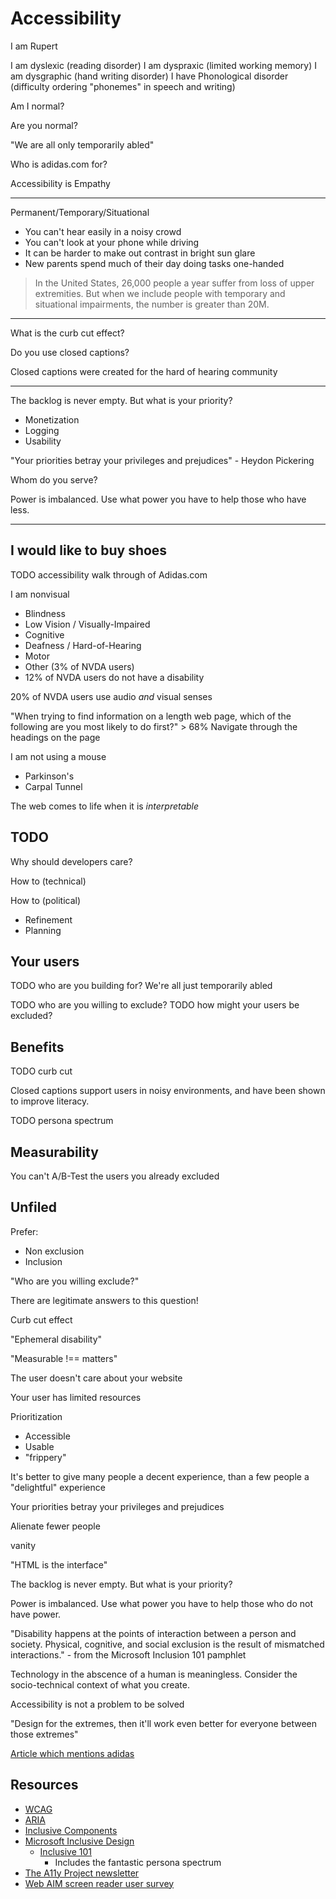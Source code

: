 # Accessibility

I am Rupert

I am dyslexic (reading disorder)
I am dyspraxic (limited working memory)
I am dysgraphic (hand writing disorder)
I have Phonological disorder (difficulty ordering "phonemes" in speech and writing)

Am I normal?

Are you normal?

"We are all only temporarily abled"

Who is adidas.com for?

Accessibility is Empathy

---

Permanent/Temporary/Situational

- You can't hear easily in a noisy crowd
- You can't look at your phone while driving
- It can be harder to make out contrast in bright sun glare
- New parents spend much of their day doing tasks one-handed

> In the United States, 26,000 people a
> year suffer from loss of upper extremities.
> But when we include people with temporary
> and situational impairments, the number is
> greater than 20M.

---

What is the curb cut effect?

Do you use closed captions?

Closed captions were created for the hard of hearing community

---

The backlog is never empty. But what is your priority?

- Monetization
- Logging
- Usability

"Your priorities betray your privileges and prejudices" - Heydon Pickering

Whom do you serve?

Power is imbalanced. Use what power you have to help those who have less.

---

## I would like to buy shoes

TODO accessibility walk through of Adidas.com

I am nonvisual

- Blindness
- Low Vision / Visually-Impaired
- Cognitive
- Deafness / Hard-of-Hearing
- Motor
- Other (3% of NVDA users)
- 12% of NVDA users do not have a disability

20% of NVDA users use audio _and_ visual senses

"When trying to find information on a length web page, which of the following are you most likely to do first?" > 68% Navigate through the headings on the page

I am not using a mouse

- Parkinson's
- Carpal Tunnel

The web comes to life when it is _interpretable_

## TODO

Why should developers care?

How to (technical)

How to (political)

- Refinement
- Planning

## Your users

TODO who are you building for?
We're all just temporarily abled

TODO who are you willing to exclude?
TODO how might your users be excluded?

## Benefits

TODO curb cut

Closed captions support users in noisy environments, and have been shown to improve literacy.

TODO persona spectrum

## Measurability

You can't A/B-Test the users you already excluded

## Unfiled

Prefer:

- Non exclusion
- Inclusion

"Who are you willing exclude?"

There are legitimate answers to this question!

Curb cut effect

"Ephemeral disability"

"Measurable !== matters"

The user doesn't care about your website

Your user has limited resources

Prioritization

- Accessible
- Usable
- "frippery"

It's better to give many people a decent experience, than a few people a "delightful" experience

Your priorities betray your privileges and prejudices

Alienate fewer people

vanity

"HTML is the interface"

The backlog is never empty. But what is your priority?

Power is imbalanced. Use what power you have to help those who do not have power.

"Disability happens at the points of interaction between a person and society. Physical, cognitive, and social exclusion is the result of mismatched interactions." - from the Microsoft Inclusion 101 pamphlet

Technology in the abscence of a human is meaningless. Consider the socio-technical context of what you create.

Accessibility is not a problem to be solved

"Design for the extremes, then it'll work even better for everyone between those extremes"

[Article which mentions adidas](https://cloudfour.com/thinks/the-price-is-which/)

## Resources

- [WCAG](https://www.w3.org/TR/WCAG21/)
- [ARIA](https://www.w3.org/WAI/standards-guidelines/aria/)
- [Inclusive Components](https://inclusive-components.design/)
- [Microsoft Inclusive Design](https://www.microsoft.com/design/inclusive/)
  - [Inclusive 101](https://download.microsoft.com/download/b/0/d/b0d4bf87-09ce-4417-8f28-d60703d672ed/inclusive_toolkit_manual_final.pdf)
    - Includes the fantastic persona spectrum
- [The A11y Project newsletter](https://www.a11yproject.com/newsletter/)
- [Web AIM screen reader user survey](https://webaim.org/projects/screenreadersurvey8/)
